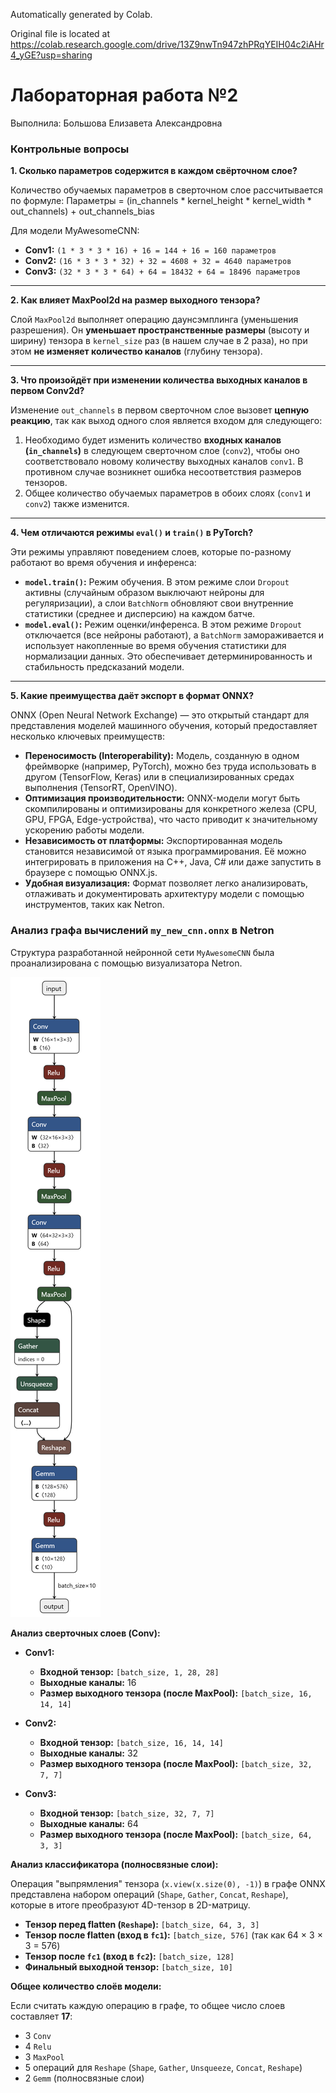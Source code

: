Automatically generated by Colab.

Original file is located at
   https://colab.research.google.com/drive/13Z9nwTn947zhPRqYEIH04c2iAHr4_yGE?usp=sharing

# Лабораторная работа №2
Выполнила: Большова Елизавета Александровна

### Контрольные вопросы

**1. Сколько параметров содержится в каждом свёрточном слое?**

Количество обучаемых параметров в сверточном слое рассчитывается по формуле:
Параметры = (in_channels * kernel_height * kernel_width * out_channels) + out_channels_bias

Для модели MyAwesomeCNN:
*   **Conv1:** `(1 * 3 * 3 * 16) + 16 = 144 + 16 = 160 параметров`
*   **Conv2:** `(16 * 3 * 3 * 32) + 32 = 4608 + 32 = 4640 параметров`
*   **Conv3:** `(32 * 3 * 3 * 64) + 64 = 18432 + 64 = 18496 параметров`

---

**2. Как влияет MaxPool2d на размер выходного тензора?**

Слой `MaxPool2d` выполняет операцию даунсэмплинга (уменьшения разрешения). Он **уменьшает пространственные размеры** (высоту и ширину) тензора в `kernel_size` раз (в нашем случае в 2 раза), но при этом **не изменяет количество каналов** (глубину тензора).

---

**3. Что произойдёт при изменении количества выходных каналов в первом Conv2d?**

Изменение `out_channels` в первом сверточном слое вызовет **цепную реакцию**, так как выход одного слоя является входом для следующего:
1.  Необходимо будет изменить количество **входных каналов (`in_channels`)** в следующем сверточном слое (`conv2`), чтобы оно соответствовало новому количеству выходных каналов `conv1`. В противном случае возникнет ошибка несоответствия размеров тензоров.
2.  Общее количество обучаемых параметров в обоих слоях (`conv1` и `conv2`) также изменится.

---

**4. Чем отличаются режимы `eval()` и `train()` в PyTorch?**

Эти режимы управляют поведением слоев, которые по-разному работают во время обучения и инференса:

*   **`model.train()`:** Режим обучения. В этом режиме слои `Dropout` активны (случайным образом выключают нейроны для регуляризации), а слои `BatchNorm` обновляют свои внутренние статистики (среднее и дисперсию) на каждом батче.
*   **`model.eval()`:** Режим оценки/инференса. В этом режиме `Dropout` отключается (все нейроны работают), а `BatchNorm` замораживается и использует накопленные во время обучения статистики для нормализации данных. Это обеспечивает детерминированность и стабильность предсказаний модели.

---

**5. Какие преимущества даёт экспорт в формат ONNX?**

ONNX (Open Neural Network Exchange) — это открытый стандарт для представления моделей машинного обучения, который предоставляет несколько ключевых преимуществ:

*   **Переносимость (Interoperability):** Модель, созданную в одном фреймворке (например, PyTorch), можно без труда использовать в другом (TensorFlow, Keras) или в специализированных средах выполнения (TensorRT, OpenVINO).
*   **Оптимизация производительности:** ONNX-модели могут быть скомпилированы и оптимизированы для конкретного железа (CPU, GPU, FPGA, Edge-устройства), что часто приводит к значительному ускорению работы модели.
*   **Независимость от платформы:** Экспортированная модель становится независимой от языка программирования. Её можно интегрировать в приложения на C++, Java, C# или даже запустить в браузере с помощью ONNX.js.
*   **Удобная визуализация:** Формат позволяет легко анализировать, отлаживать и документировать архитектуру модели с помощью инструментов, таких как Netron.

### Анализ графа вычислений `my_new_cnn.onnx` в Netron

Структура разработанной нейронной сети `MyAwesomeCNN` была проанализирована с помощью визуализатора Netron.

![Скриншот графа](/NN_2_lab/image/screenshot_cnn_graph.png)

**Анализ сверточных слоев (Conv):**

*   **Conv1:**
    *   **Входной тензор:** `[batch_size, 1, 28, 28]`
    *   **Выходные каналы:** 16
    *   **Размер выходного тензора (после MaxPool):** `[batch_size, 16, 14, 14]`

*   **Conv2:**
    *   **Входной тензор:** `[batch_size, 16, 14, 14]`
    *   **Выходные каналы:** 32
    *   **Размер выходного тензора (после MaxPool):** `[batch_size, 32, 7, 7]`

*   **Conv3:**
    *   **Входной тензор:** `[batch_size, 32, 7, 7]`
    *   **Выходные каналы:** 64
    *   **Размер выходного тензора (после MaxPool):** `[batch_size, 64, 3, 3]`

**Анализ классификатора (полносвязные слои):**

Операция "выпрямления" тензора (`x.view(x.size(0), -1)`) в графе ONNX представлена набором операций (`Shape`, `Gather`, `Concat`, `Reshape`), которые в итоге преобразуют 4D-тензор в 2D-матрицу.

*   **Тензор перед flatten (`Reshape`):** `[batch_size, 64, 3, 3]`
*   **Тензор после flatten (вход в `fc1`):** `[batch_size, 576]` (так как 64 × 3 × 3 = 576)
*   **Тензор после `fc1` (вход в `fc2`):** `[batch_size, 128]`
*   **Финальный выходной тензор:** `[batch_size, 10]`

**Общее количество слоёв модели:**

Если считать каждую операцию в графе, то общее число слоев составляет **17**:
*   3 `Conv`
*   4 `Relu`
*   3 `MaxPool`
*   5 операций для `Reshape` (`Shape`, `Gather`, `Unsqueeze`, `Concat`, `Reshape`)
*   2 `Gemm` (полносвязные слои)